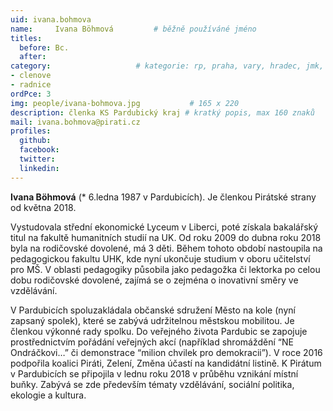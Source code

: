 ```yaml
---
uid: ivana.bohmova
name:     Ivana Böhmová   		# běžně používáné jméno
titles:
  before: Bc.
  after:
category:             		# kategorie: rp, praha, vary, hradec, jmk, senat
- clenove
- radnice
ordPce: 3
img: people/ivana-bohmova.jpg           # 165 x 220
description: členka KS Pardubický kraj # kratký popis, max 160 znaků
mail: ivana.bohmova@pirati.cz
profiles:
  github:
  facebook:
  twitter:
  linkedin:
---
```


**Ivana Böhmová** (* 6.ledna 1987 v Pardubicích). Je členkou Pirátské strany od května 2018.

Vystudovala střední ekonomické Lyceum v Liberci, poté získala bakalářský titul
na fakultě humanitních studií na UK. Od roku 2009 do dubna roku 2018 byla na
rodičovské dovolené, má 3 děti. Během tohoto období nastoupila na pedagogickou
fakultu UHK, kde nyní ukončuje studium v oboru učitelství pro MŠ. V oblasti
pedagogiky působila jako pedagožka či lektorka po celou dobu rodičovské
dovolené, zajímá se o zejména o inovativní směry ve vzdělávání.

V Pardubicích spoluzakládala občanské sdružení Město na kole (nyní zapsaný
spolek), které se zabývá udržitelnou městskou mobilitou. Je členkou výkonné rady
spolku. Do veřejného života Pardubic se zapojuje prostřednictvím pořádání
veřejných akcí (například shromáždění “NE Ondráčkovi…” či demonstrace “milion
chvilek pro demokracii”). V roce 2016 podpořila koalici Piráti, Zelení, Změna
účastí na kandidátní listině. K Pirátum v Pardubicích se připojila v lednu roku
2018 v průběhu vznikání místní buňky. Zabývá se zde především tématy vzdělávání,
sociální politika, ekologie a kultura.
